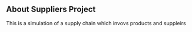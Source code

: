 

## About Suppliers Project

This is a simulation of a supply chain which invovs products and suppleirs
